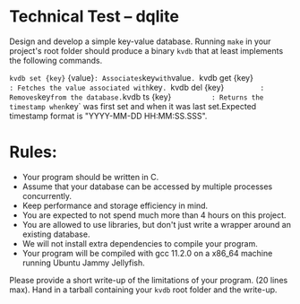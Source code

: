 # Technical Test – dqlite
Design and develop a simple key-value database. Running `make` in your project's root
folder should produce a binary `kvdb` that at least implements the following commands.

`kvdb set {key}` {value}` : Associates `key` with `value`.
`kvdb get {key}`          : Fetches the value associated with `key`.
`kvdb del {key}`          : Removes `key` from the database.
`kvdb ts {key}`           : Returns the timestamp when `key` was first set and when it was last set.Expected timestamp format is "YYYY-MM-DD HH:MM:SS.SSS".



# Rules:
- Your program should be written in C.
- Assume that your database can be accessed by multiple processes concurrently.
- Keep performance and storage efficiency in mind.
- You are expected to not spend much more than 4 hours on this project.
- You are allowed to use libraries, but don't just write a wrapper around an existing database.
- We will not install extra dependencies to compile your program.
- Your program will be compiled with gcc 11.2.0 on a x86_64 machine running Ubuntu Jammy Jellyfish.

Please provide a short write-up of the limitations of your program. (20 lines max).
Hand in a tarball containing your `kvdb` root folder and the write-up.
